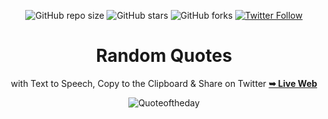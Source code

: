  <div align="center">
  
  ![GitHub repo size](https://img.shields.io/github/repo-size/Pilag6/The-Blocks)
  ![GitHub stars](https://img.shields.io/github/stars/Pilag6/The-Blocks?style=social)
  ![GitHub forks](https://img.shields.io/github/forks/Pilag6/The-Blocks?style=social)
  [![Twitter Follow](https://img.shields.io/twitter/follow/PilaGonzalezOk?style=social)](https://twitter.com/intent/follow?screen_name=PilaGonzalezOk)

 # Random Quotes 
 with Text to Speech, Copy to the Clipboard & Share on Twitter
 <a href="https://pilag6.github.io/Random-Quotes_v01/"><strong>➥ Live Web</strong></a>




![Quoteoftheday](https://user-images.githubusercontent.com/79191808/207011296-40679833-8c93-456e-9f95-a7c931070488.png)

</div>

